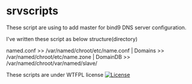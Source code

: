 # srvscripts
These script are using to add master for bind9 DNS server configuration.

I've written these script as below structure(directory)

named.conf >> /var/named/chroot/etc/name.conf |
Domains    >> /var/named/chroot/etc/name.zone |
DomainDB   >> /var/named/chroot/var/named/slave/<domainName>

These scripts are under WTFPL license
[![License](http://www.wtfpl.net/wp-content/uploads/2012/12/wtfpl-badge-4.png)](http://www.wtfpl.net/)
